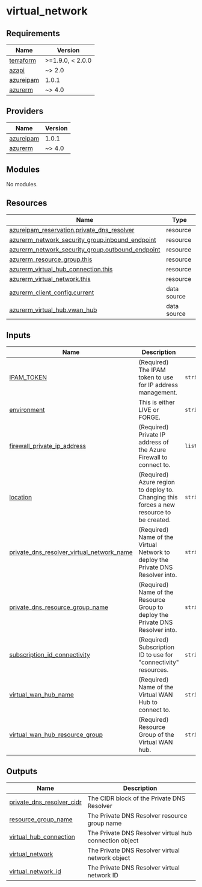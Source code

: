 # virtual_network

<!-- BEGINNING OF PRE-COMMIT-TERRAFORM DOCS HOOK -->
## Requirements

| Name | Version |
|------|---------|
| <a name="requirement_terraform"></a> [terraform](#requirement\_terraform) | >=1.9.0, < 2.0.0 |
| <a name="requirement_azapi"></a> [azapi](#requirement\_azapi) | ~> 2.0 |
| <a name="requirement_azureipam"></a> [azureipam](#requirement\_azureipam) | 1.0.1 |
| <a name="requirement_azurerm"></a> [azurerm](#requirement\_azurerm) | ~> 4.0 |

## Providers

| Name | Version |
|------|---------|
| <a name="provider_azureipam"></a> [azureipam](#provider\_azureipam) | 1.0.1 |
| <a name="provider_azurerm"></a> [azurerm](#provider\_azurerm) | ~> 4.0 |

## Modules

No modules.

## Resources

| Name | Type |
|------|------|
| [azureipam_reservation.private_dns_resolver](https://registry.terraform.io/providers/XtratusCloud/azureipam/1.0.1/docs/resources/reservation) | resource |
| [azurerm_network_security_group.inbound_endpoint](https://registry.terraform.io/providers/hashicorp/azurerm/latest/docs/resources/network_security_group) | resource |
| [azurerm_network_security_group.outbound_endpoint](https://registry.terraform.io/providers/hashicorp/azurerm/latest/docs/resources/network_security_group) | resource |
| [azurerm_resource_group.this](https://registry.terraform.io/providers/hashicorp/azurerm/latest/docs/resources/resource_group) | resource |
| [azurerm_virtual_hub_connection.this](https://registry.terraform.io/providers/hashicorp/azurerm/latest/docs/resources/virtual_hub_connection) | resource |
| [azurerm_virtual_network.this](https://registry.terraform.io/providers/hashicorp/azurerm/latest/docs/resources/virtual_network) | resource |
| [azurerm_client_config.current](https://registry.terraform.io/providers/hashicorp/azurerm/latest/docs/data-sources/client_config) | data source |
| [azurerm_virtual_hub.vwan_hub](https://registry.terraform.io/providers/hashicorp/azurerm/latest/docs/data-sources/virtual_hub) | data source |

## Inputs

| Name | Description | Type | Default | Required |
|------|-------------|------|---------|:--------:|
| <a name="input_IPAM_TOKEN"></a> [IPAM\_TOKEN](#input\_IPAM\_TOKEN) | (Required) The IPAM token to use for IP address management. | `string` | n/a | yes |
| <a name="input_environment"></a> [environment](#input\_environment) | This is either LIVE or FORGE. | `string` | n/a | yes |
| <a name="input_firewall_private_ip_address"></a> [firewall\_private\_ip\_address](#input\_firewall\_private\_ip\_address) | (Required) Private IP address of the Azure Firewall to connect to. | `list(string)` | n/a | yes |
| <a name="input_location"></a> [location](#input\_location) | (Required) Azure region to deploy to. Changing this forces a new resource to be created. | `string` | n/a | yes |
| <a name="input_private_dns_resolver_virtual_network_name"></a> [private\_dns\_resolver\_virtual\_network\_name](#input\_private\_dns\_resolver\_virtual\_network\_name) | (Required) Name of the Virtual Network to deploy the Private DNS Resolver into. | `string` | n/a | yes |
| <a name="input_private_dns_resource_group_name"></a> [private\_dns\_resource\_group\_name](#input\_private\_dns\_resource\_group\_name) | (Required) Name of the Resource Group to deploy the Private DNS Resolver into. | `string` | n/a | yes |
| <a name="input_subscription_id_connectivity"></a> [subscription\_id\_connectivity](#input\_subscription\_id\_connectivity) | (Required) Subscription ID to use for "connectivity" resources. | `string` | n/a | yes |
| <a name="input_virtual_wan_hub_name"></a> [virtual\_wan\_hub\_name](#input\_virtual\_wan\_hub\_name) | (Required) Name of the Virtual WAN Hub to connect to. | `string` | n/a | yes |
| <a name="input_virtual_wan_hub_resource_group"></a> [virtual\_wan\_hub\_resource\_group](#input\_virtual\_wan\_hub\_resource\_group) | (Required) Resource Group of the Virtual WAN hub. | `string` | n/a | yes |

## Outputs

| Name | Description |
|------|-------------|
| <a name="output_private_dns_resolver_cidr"></a> [private\_dns\_resolver\_cidr](#output\_private\_dns\_resolver\_cidr) | The CIDR block of the Private DNS Resolver |
| <a name="output_resource_group_name"></a> [resource\_group\_name](#output\_resource\_group\_name) | The Private DNS Resolver resource group name |
| <a name="output_virtual_hub_connection"></a> [virtual\_hub\_connection](#output\_virtual\_hub\_connection) | The Private DNS Resolver virtual hub connection object |
| <a name="output_virtual_network"></a> [virtual\_network](#output\_virtual\_network) | The Private DNS Resolver virtual network object |
| <a name="output_virtual_network_id"></a> [virtual\_network\_id](#output\_virtual\_network\_id) | The Private DNS Resolver virtual network ID |
<!-- END OF PRE-COMMIT-TERRAFORM DOCS HOOK -->
